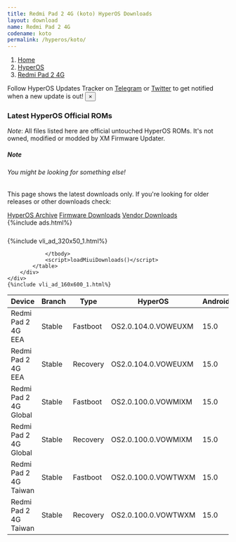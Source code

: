```yaml
---
title: Redmi Pad 2 4G (koto) HyperOS Downloads
layout: download
name: Redmi Pad 2 4G
codename: koto
permalink: /hyperos/koto/
---
```

<nav aria-label="breadcrumb">
    <ol class="breadcrumb">
        <li class="breadcrumb-item"><a href="/">Home</a></li>
        <li class="breadcrumb-item"><a href="/hyperos/">HyperOS</a></li>
        <li class="breadcrumb-item active" aria-current="page"><a href="/hyperos/koto/">Redmi Pad 2 4G</a></li>
    </ol>
</nav>
<div class="alert alert-primary alert-dismissible fade show" role="alert">
    Follow HyperOS Updates Tracker on <a href="https://t.me/MIUIUpdatesTracker" class="alert-link">Telegram</a>
     or <a href="https://twitter.com/MiFwUpdater" class="alert-link">Twitter</a> to get notified when a new update is out!
    <button type="button" class="close" data-dismiss="alert" aria-label="Close">
        <span aria-hidden="true">&times;</span>
    </button>
</div>

### Latest HyperOS Official ROMs
*Note*: All files listed here are official untouched HyperOS ROMs. It's not owned, modified or modded by XM Firmware Updater.
<div class="card">
  <div class="card-body">
    <h5 class="card-title">Note</h5>
    <h6 class="card-subtitle mb-2 text-muted">You might be looking for something else!</h6>
    <p class="card-text">This page shows the latest downloads only.
     If you're looking for older releases or other downloads check:</p>
    <a href="/archive/hyperos/koto/" class="card-link">HyperOS Archive</a>
    <a href="/firmware/koto/" class="card-link">Firmware Downloads</a>
    <a href="/vendor/koto/" class="card-link">Vendor Downloads</a>
  </div>
</div>
{%include ads.html%}
<div class="row justify-content-center">
    <div class="col-10">
        <div class="table-responsive-md" style="margin-top: 25px;">
            {%include vli_ad_320x50_1.html%}
            <table id="miui" class="display dt-responsive nowrap compact table table-striped table-hover table-sm">
                <thead class="thead-dark">
                    <tr>
                        <th data-ref="device">Device</th>
                        <th data-ref="branch">Branch</th>
                        <th data-ref="type">Type</th>
                        <th data-ref="miui">HyperOS</th>
                        <th data-ref="android">Android</th>
                        <th data-ref="size">Size</th>
                        <th data-ref="size">Date</th>
                        <th data-ref="link">Link</th>
                    </tr>
                </thead>
                <tbody>
                <tr><td>Redmi Pad 2 4G EEA</td><td>Stable</td><td>Fastboot</td><td>OS2.0.104.0.VOWEUXM</td><td>15.0</td><td>6.0 GB</td><td>2025-05-27</td><td><a href="/hyperos/koto/stable/OS2.0.104.0.VOWEUXM/">Download</a></td></tr>
<tr><td>Redmi Pad 2 4G EEA</td><td>Stable</td><td>Recovery</td><td>OS2.0.104.0.VOWEUXM</td><td>15.0</td><td>4.5 GB</td><td>2025-06-05</td><td><a href="/hyperos/koto/stable/OS2.0.104.0.VOWEUXM/">Download</a></td></tr>
<tr><td>Redmi Pad 2 4G Global</td><td>Stable</td><td>Fastboot</td><td>OS2.0.100.0.VOWMIXM</td><td>15.0</td><td>6.0 GB</td><td>2025-04-29</td><td><a href="/hyperos/koto/stable/OS2.0.100.0.VOWMIXM/">Download</a></td></tr>
<tr><td>Redmi Pad 2 4G Global</td><td>Stable</td><td>Recovery</td><td>OS2.0.100.0.VOWMIXM</td><td>15.0</td><td>4.5 GB</td><td>2025-06-05</td><td><a href="/hyperos/koto/stable/OS2.0.100.0.VOWMIXM/">Download</a></td></tr>
<tr><td>Redmi Pad 2 4G Taiwan</td><td>Stable</td><td>Fastboot</td><td>OS2.0.100.0.VOWTWXM</td><td>15.0</td><td>5.7 GB</td><td>2025-05-11</td><td><a href="/hyperos/koto/stable/OS2.0.100.0.VOWTWXM/">Download</a></td></tr>
<tr><td>Redmi Pad 2 4G Taiwan</td><td>Stable</td><td>Recovery</td><td>OS2.0.100.0.VOWTWXM</td><td>15.0</td><td>4.3 GB</td><td>2025-06-05</td><td><a href="/hyperos/koto/stable/OS2.0.100.0.VOWTWXM/">Download</a></td></tr>

                </tbody>
                <script>loadMiuiDownloads()</script>
            </table>
        </div>
    </div>
    {%include vli_ad_160x600_1.html%}
</div>
